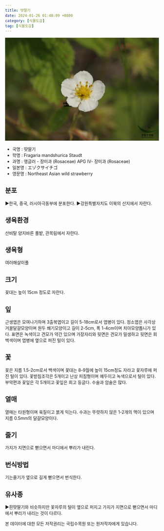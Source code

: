 ```yaml
---
title: 땃딸기
date: 2024-01-26 01:48:09 +0800
category: [식물도감]
tag: [식물도감]
---
```




![땃딸기](/assets/img/fileUpload/plants/basic/Rosaceae/Fragaria/13339/13339_2_th2.jpg)
- 국명 : 땃딸기
- 학명 : Fragaria mandshurica Staudt
- 과명 : 앵글러 - 장미과 (Rosaceae) APG Ⅳ- 장미과 (Rosaceae)
- 일본명 : エゾクサイチゴ
- 영문명 : Northeast Asian wild strawberry


## 분포
▶한국, 중국, 러시아극동부에 분포한다.
▶강원특별자치도 이북의 산지에서 자란다.
## 생육환경
산비탈 양지바른 풀밭, 관목림에서 자란다.
## 생육형
여러해살이풀 
## 크기
꽃대는 높이 15cm 정도로 자란다.
## 잎
근생엽은 모여나기하며 3출복엽이고 길이 5-18cm로서 엽병이 있다. 정소엽은 사각상 거꿀달걀모양이며 원두 쐐기모양이고 길이 2-5cm, 폭 1-4cm이며 치아모양톱니가 있다. 표면은 녹색이고 견모가 약간 있으며 가장자리와 뒷면은 견모가 밀생하고 뒷면은 회백색이며 엽병에 옆으로 퍼진 털이 있다.
## 꽃
꽃은 지름 1.5-2cm로서 백색이며 꽃대는 8-9월에 높이 15cm정도 자라고 꽃자루에 퍼진 털이 있다. 꽃받침조각은 5개이고 난상 피침형이며 예두이고 녹색으로서 털이 있다. 부악편과 꽃잎은 각 5개이고 꽃잎은 희고 둥글다. 수술과 암술은 많다.
## 열매
열매는 타원형이며 육질이고 붉게 익는다. 수과는 뚜렷하지 않은 1-2개의 맥이 있으며 지름 0.5mm의 달걀모양이다.
## 줄기
가지가 지면으로 뻗으면서 마디에서 뿌리가 내린다.
## 번식방법
기는줄기가 옆으로 길게 뻗으면서 번식한다.
## 유사종
▶흰땃딸기와 비슷하지만 꽃자루의 털이 옆으로 퍼지고 가지가 지면으로 뻗으면서 마디에서 뿌리가 내리는 것이 다르다.






본 데이터에 대한 모든 저작권리는 국립수목원 또는 원저작자에게 있습니다.
